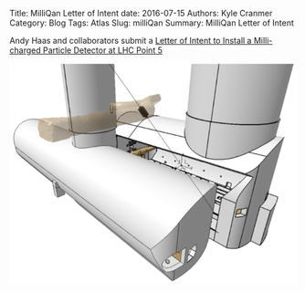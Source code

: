 Title: MilliQan Letter of Intent
date: 2016-07-15
Authors: Kyle Cranmer
Category: Blog
Tags: Atlas
Slug: milliQan
Summary: MilliQan Letter of Intent


 
Andy Haas and collaborators submit a [Letter of Intent to Install a Milli-charged Particle Detector at LHC Point 5](https://arxiv.org/abs/1607.04669)

<img src="images/milliQan.png" />





